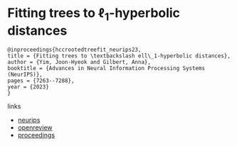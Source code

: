 # Fitting trees to $\ell_1$-hyperbolic distances

```
@inproceedings{hccrootedtreefit_neurips23,
title = {Fitting trees to \textbackslash ell\_1-hyperbolic distances},
author = {Yim, Joon-Hyeok and Gilbert, Anna},
booktitle = {Advances in Neural Information Processing Systems (NeurIPS)},
pages = {7263--7288},
year = {2023}
}
```

links
- [neurips](https://nips.cc/Conferences/2023/Schedule?showEvent=69987)
- [openreview](https://openreview.net/forum?id=xo2lbfQE8I)
- [proceedings](https://papers.nips.cc//paper_files/paper/2023/hash/16bce4070c4e23434451b180348e3814-Abstract-Conference.html)
